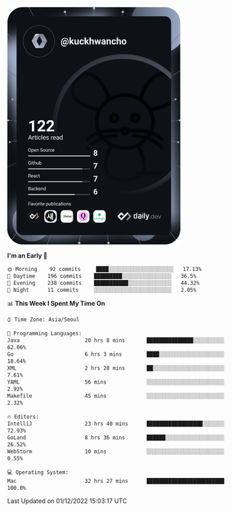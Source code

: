 <a href="https://app.daily.dev/kuckhwancho"><img src="https://github.com/kuckjwi0928/kuckjwi0928/blob/master/devcard.svg" width="400" alt="Kuckjwi Devcard"/></a>

<!--START_SECTION:waka-->
**I'm an Early 🐤** 

```text
🌞 Morning    92 commits     ████░░░░░░░░░░░░░░░░░░░░░   17.13% 
🌆 Daytime    196 commits    █████████░░░░░░░░░░░░░░░░   36.5% 
🌃 Evening    238 commits    ███████████░░░░░░░░░░░░░░   44.32% 
🌙 Night      11 commits     ░░░░░░░░░░░░░░░░░░░░░░░░░   2.05%

```


📊 **This Week I Spent My Time On** 

```text
⌚︎ Time Zone: Asia/Seoul

💬 Programming Languages: 
Java                     20 hrs 8 mins       ███████████████░░░░░░░░░░   62.06% 
Go                       6 hrs 3 mins        ████░░░░░░░░░░░░░░░░░░░░░   18.64% 
XML                      2 hrs 28 mins       ██░░░░░░░░░░░░░░░░░░░░░░░   7.61% 
YAML                     56 mins             ░░░░░░░░░░░░░░░░░░░░░░░░░   2.92% 
Makefile                 45 mins             ░░░░░░░░░░░░░░░░░░░░░░░░░   2.32%

🔥 Editors: 
IntelliJ                 23 hrs 40 mins      ██████████████████░░░░░░░   72.93% 
GoLand                   8 hrs 36 mins       ██████░░░░░░░░░░░░░░░░░░░   26.52% 
WebStorm                 10 mins             ░░░░░░░░░░░░░░░░░░░░░░░░░   0.55%

💻 Operating System: 
Mac                      32 hrs 27 mins      █████████████████████████   100.0%

```


 Last Updated on 01/12/2022 15:03:17 UTC
<!--END_SECTION:waka-->

